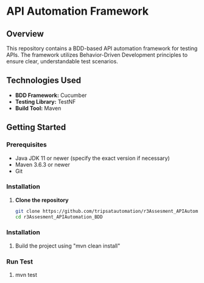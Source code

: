 # API Automation Framework

## Overview
This repository contains a BDD-based API automation framework for testing APIs. The framework utilizes Behavior-Driven Development principles to ensure clear, understandable test scenarios.

## Technologies Used
- **BDD Framework:** Cucumber
- **Testing Library:** TestNF
- **Build Tool:** Maven

## Getting Started

### Prerequisites
- Java JDK 11 or newer (specify the exact version if necessary)
- Maven 3.6.3 or newer
- Git

### Installation
1. **Clone the repository**
   ```bash
   git clone https://github.com/tripsatautomation/r3Assesment_APIAutomation_BDD.git
   cd r3Assesment_APIAutomation_BDD

### Installation
1. Build the project using "mvn clean install"

### Run Test 
1. mvn test

